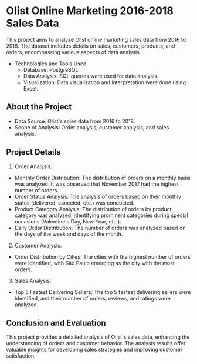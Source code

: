 # Olist Online Marketing 2016-2018 Sales Data
This project aims to analyze Olist online marketing sales data from 2016 to 2018. The dataset includes details on sales, customers, products, and orders, encompassing various aspects of data analysis.

* Technologies and Tools Used
  * Database: PostgreSQL
  * Data Analysis: SQL queries were used for data analysis.
  * Visualization: Data visualization and interpretation were done using Excel.
## About the Project
* Data Source: Olist's sales data from 2016 to 2018.
* Scope of Analysis: Order analysis, customer analysis, and sales analysis.

## Project Details
1. Order Analysis:
* Monthly Order Distribution: The distribution of orders on a monthly basis was analyzed. It was observed that November 2017 had the highest number of orders.
* Order Status Analysis: The analysis of orders based on their monthly status (delivered, canceled, etc.) was conducted.
* Product Category Analysis: The distribution of orders by product category was analyzed, identifying prominent categories during special occasions (Valentine's Day, New Year, etc.).
* Daily Order Distribution: The number of orders was analyzed based on the days of the week and days of the month.

2. Customer Analysis:
* Order Distribution by Cities: The cities with the highest number of orders were identified, with São Paulo emerging as the city with the most orders.

3. Sales Analysis:
* Top 5 Fastest Delivering Sellers: The top 5 fastest delivering sellers were identified, and their number of orders, reviews, and ratings were analyzed.

## Conclusion and Evaluation
This project provides a detailed analysis of Olist's sales data, enhancing the understanding of orders and customer behavior. The analysis results offer valuable insights for developing sales strategies and improving customer satisfaction.

